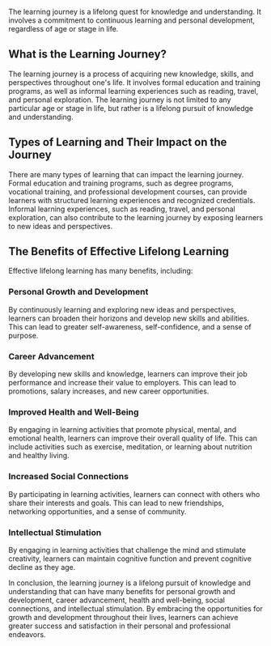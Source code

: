 
The learning journey is a lifelong quest for knowledge and understanding. It involves a commitment to continuous learning and personal development, regardless of age or stage in life.

What is the Learning Journey?
-----------------------------

The learning journey is a process of acquiring new knowledge, skills, and perspectives throughout one's life. It involves formal education and training programs, as well as informal learning experiences such as reading, travel, and personal exploration. The learning journey is not limited to any particular age or stage in life, but rather is a lifelong pursuit of knowledge and understanding.

Types of Learning and Their Impact on the Journey
-------------------------------------------------

There are many types of learning that can impact the learning journey. Formal education and training programs, such as degree programs, vocational training, and professional development courses, can provide learners with structured learning experiences and recognized credentials. Informal learning experiences, such as reading, travel, and personal exploration, can also contribute to the learning journey by exposing learners to new ideas and perspectives.

The Benefits of Effective Lifelong Learning
-------------------------------------------

Effective lifelong learning has many benefits, including:

### Personal Growth and Development

By continuously learning and exploring new ideas and perspectives, learners can broaden their horizons and develop new skills and abilities. This can lead to greater self-awareness, self-confidence, and a sense of purpose.

### Career Advancement

By developing new skills and knowledge, learners can improve their job performance and increase their value to employers. This can lead to promotions, salary increases, and new career opportunities.

### Improved Health and Well-Being

By engaging in learning activities that promote physical, mental, and emotional health, learners can improve their overall quality of life. This can include activities such as exercise, meditation, or learning about nutrition and healthy living.

### Increased Social Connections

By participating in learning activities, learners can connect with others who share their interests and goals. This can lead to new friendships, networking opportunities, and a sense of community.

### Intellectual Stimulation

By engaging in learning activities that challenge the mind and stimulate creativity, learners can maintain cognitive function and prevent cognitive decline as they age.

In conclusion, the learning journey is a lifelong pursuit of knowledge and understanding that can have many benefits for personal growth and development, career advancement, health and well-being, social connections, and intellectual stimulation. By embracing the opportunities for growth and development throughout their lives, learners can achieve greater success and satisfaction in their personal and professional endeavors.
